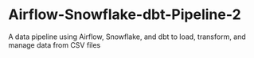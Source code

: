 # Airflow-Snowflake-dbt-Pipeline-2
A data pipeline using Airflow, Snowflake, and dbt to load, transform, and manage data from CSV files
